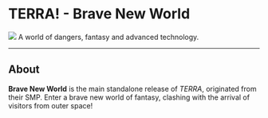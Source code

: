 # TERRA! - Brave New World
![](https://cdn.discordapp.com/attachments/713810307469803520/1198652501461835897/creative_galore_logo.png?ex=669f2562&is=669dd3e2&hm=d6a4af51455daad5ffc4b96ec10ad495d48731138602260dedd267c5fbecdf5f&)
A world of dangers, fantasy and advanced technology.

<hr/>

## About
**Brave New World** is the main standalone release of *TERRA*, originated from their SMP. Enter a brave new world of fantasy, clashing with the arrival of visitors from outer space!

